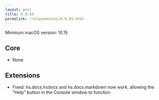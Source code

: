 ```yaml
---
layout: post
title: 0.9.93
permalink: /releasenotes/0.9.93.html
---
```


Minimum macOS version: 10.15

## Core

  * None

## Extensions

  * Fixed: hs.docs.hsdocs and hs.docs.markdown now work, allowing the "Help" button in the Console window to function
